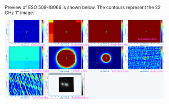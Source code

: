 Preview of ESO 509-IG066 is shown below. The contours represent the 22 GHz 1" image. 

![ESO509-IG066NED01.png](ESO509-IG066NED01.png "ESO509-IG066NED01")

